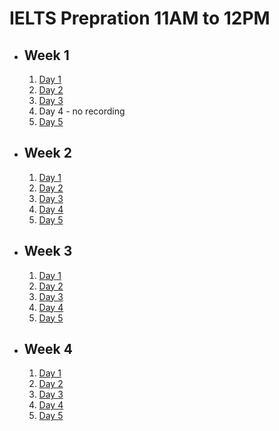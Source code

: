 # IELTS Prepration 11AM to 12PM

- ## Week 1

   1. [Day 1](https://www.facebook.com/iCodeguru/videos/380734067660732)
   2. [Day 2](https://www.facebook.com/iCodeguru/videos/336208425846222)
   3. [Day 3](https://www.facebook.com/iCodeguru/videos/1061529388305776)
   4. Day 4 - no recording
   5. [Day 5](https://www.facebook.com/iCodeguru/videos/870432921206849)

- ## Week 2

   1. [Day 1](https://www.facebook.com/iCodeguru/videos/909259867212804)
   2. [Day 2](https://www.facebook.com/iCodeguru/videos/1278323692844530)
   3. [Day 3](https://www.facebook.com/iCodeguru/videos/915608969995471)
   4. [Day 4](https://www.facebook.com/iCodeguru/videos/1000387341436685)
   5. [Day 5](https://www.facebook.com/iCodeguru/videos/3273424862960841)

- ## Week 3

   1. [Day 1](https://web.facebook.com/iCodeguru/videos/1416549932284684)
   2. [Day 2](https://www.facebook.com/iCodeguru/videos/349299764394874)
   3. [Day 3](https://www.facebook.com/iCodeguru/videos/351924764128106)
   4. [Day 4](https://www.facebook.com/iCodeguru/videos/1218232342896755)
   5. [Day 5](https://www.facebook.com/iCodeguru/videos/1076334913399743)

- ## Week 4

   1. [Day 1](https://www.facebook.com/iCodeguru/videos/691673316382109)
   2. [Day 2](https://www.facebook.com/iCodeguru/videos/380014458029225)
   3. [Day 3](https://www.facebook.com/iCodeguru/videos/1093471592081627)
   4. [Day 4](https://www.facebook.com/iCodeguru/videos/3742408512697986)
   5. [Day 5](https://www.facebook.com/iCodeguru/videos/1677134452694186)

<!-- - ## Week 

   1. [Day 1]()
   2. [Day 2]()
   3. [Day 3]()
   4. [Day 4]()
   5. [Day 5]() -->
